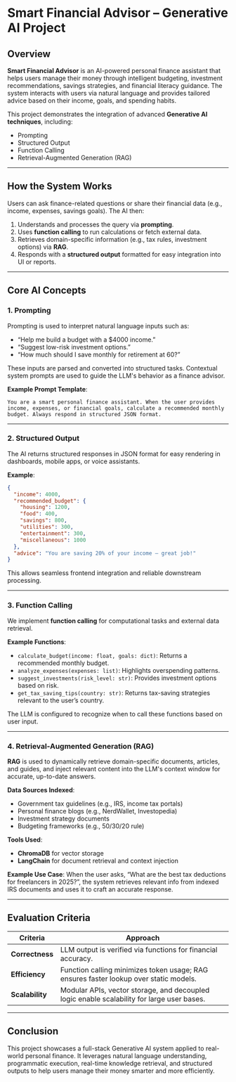 
# Smart Financial Advisor – Generative AI Project

## Overview

**Smart Financial Advisor** is an AI-powered personal finance assistant that helps users manage their money through intelligent budgeting, investment recommendations, savings strategies, and financial literacy guidance. The system interacts with users via natural language and provides tailored advice based on their income, goals, and spending habits.

This project demonstrates the integration of advanced **Generative AI techniques**, including:
- Prompting
- Structured Output
- Function Calling
- Retrieval-Augmented Generation (RAG)

---

##  How the System Works

Users can ask finance-related questions or share their financial data (e.g., income, expenses, savings goals). The AI then:

1. Understands and processes the query via **prompting**.
2. Uses **function calling** to run calculations or fetch external data.
3. Retrieves domain-specific information (e.g., tax rules, investment options) via **RAG**.
4. Responds with a **structured output** formatted for easy integration into UI or reports.

---

##  Core AI Concepts

###  1. Prompting

Prompting is used to interpret natural language inputs such as:

- “Help me build a budget with a $4000 income.”
- “Suggest low-risk investment options.”
- “How much should I save monthly for retirement at 60?”

These inputs are parsed and converted into structured tasks. Contextual system prompts are used to guide the LLM's behavior as a finance advisor.

**Example Prompt Template**:
```
You are a smart personal finance assistant. When the user provides income, expenses, or financial goals, calculate a recommended monthly budget. Always respond in structured JSON format.
```

---

###  2. Structured Output

The AI returns structured responses in JSON format for easy rendering in dashboards, mobile apps, or voice assistants.

**Example**:
```json
{
  "income": 4000,
  "recommended_budget": {
    "housing": 1200,
    "food": 400,
    "savings": 800,
    "utilities": 300,
    "entertainment": 300,
    "miscellaneous": 1000
  },
  "advice": "You are saving 20% of your income — great job!"
}
```

This allows seamless frontend integration and reliable downstream processing.

---

###  3. Function Calling

We implement **function calling** for computational tasks and external data retrieval.

**Example Functions**:
- `calculate_budget(income: float, goals: dict)`: Returns a recommended monthly budget.
- `analyze_expenses(expenses: list)`: Highlights overspending patterns.
- `suggest_investments(risk_level: str)`: Provides investment options based on risk.
- `get_tax_saving_tips(country: str)`: Returns tax-saving strategies relevant to the user’s country.

The LLM is configured to recognize when to call these functions based on user input.

---

###  4. Retrieval-Augmented Generation (RAG)

**RAG** is used to dynamically retrieve domain-specific documents, articles, and guides, and inject relevant content into the LLM's context window for accurate, up-to-date answers.

**Data Sources Indexed**:
- Government tax guidelines (e.g., IRS, income tax portals)
- Personal finance blogs (e.g., NerdWallet, Investopedia)
- Investment strategy documents
- Budgeting frameworks (e.g., 50/30/20 rule)

**Tools Used**:
- **ChromaDB** for vector storage
- **LangChain** for document retrieval and context injection

**Example Use Case**:
When the user asks, “What are the best tax deductions for freelancers in 2025?”, the system retrieves relevant info from indexed IRS documents and uses it to craft an accurate response.

---

##  Evaluation Criteria

| Criteria       | Approach |
|----------------|----------|
| **Correctness** | LLM output is verified via functions for financial accuracy. |
| **Efficiency** | Function calling minimizes token usage; RAG ensures faster lookup over static models. |
| **Scalability** | Modular APIs, vector storage, and decoupled logic enable scalability for large user bases. |

---

##  Conclusion

This project showcases a full-stack Generative AI system applied to real-world personal finance. It leverages natural language understanding, programmatic execution, real-time knowledge retrieval, and structured outputs to help users manage their money smarter and more efficiently.
